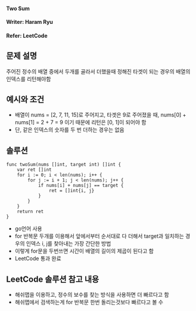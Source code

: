 #### Two Sum  
#### Writer: Haram Ryu
#### Refer: LeetCode

## 문제 설명  
주어진 정수의 배열 중에서 두개를 골라서 더했을때 정해진 타겟이 되는 경우의 배열의 인덱스를 리턴해야함  

## 예시와 조건
- 배열이 nums = [2, 7, 11, 15]로 주어지고, 타겟은 9로 주어졌을 때, nums[0] + nums[1] = 2 + 7 = 9 이기 때문에 리턴은 [0, 1]이 되어야 함
- 단, 같은 인덱스의 숫자를 두 번 더하는 경우는 없음

## 솔루션

```
func twoSum(nums []int, target int) []int {
    var ret []int
    for i := 0; i < len(nums); i++ {
        for j := i + 1; j < len(nums); j++ {
            if nums[i] + nums[j] == target {
                ret = []int{i, j}
            }
        }
    }
    return ret
}
```
- go언어 사용
- for 반복문 두개를 이용해서 앞에서부터 순서대로 다 더해서 target과 일치하는 경우의 인덱스 i, j를 찾아내는 가장 간단한 방법
- 이렇게 for문을 두번쓰면 시간이 배열의 길이의 제곱이 된다고 함
- LeetCode 통과 완료

## LeetCode 솔루션 참고 내용
- 해쉬맵을 이용하고, 정수의 보수를 찾는 방식을 사용하면 더 빠르다고 함
- 해쉬맵에서 검색하는게 for 반복문 한번 돌리는것보다 빠르다고 볼 수 
